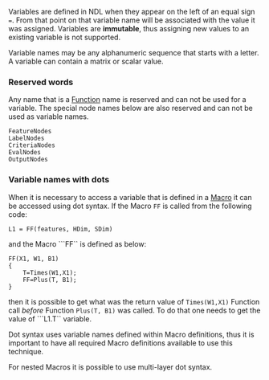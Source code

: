 Variables are defined in NDL when they appear on the left of an equal sign ```=```. From that point on that variable name will be associated with the value it was assigned. Variables are **immutable**, thus assigning new values to an existing variable is not supported.

Variable names may be any alphanumeric sequence that starts with a letter. A variable can contain a matrix or scalar value.

### Reserved words

Any name that is a [Function](.\NDL-Functions) name is reserved and can not be used for a variable. The special node names below are also  reserved and can not be used as variable names.
```
FeatureNodes
LabelNodes
CriteriaNodes
EvalNodes
OutputNodes
```

### Variable names with dots

When it is necessary to access a variable that is defined in a [Macro](.\NDL-Macros) it can be accessed using dot syntax. If the Macro ``FF`` is called from the following code:
```
L1 = FF(features, HDim, SDim)
```
and the Macro ```FF`` is defined as below:
```
FF(X1, W1, B1)
{
	T=Times(W1,X1);
	FF=Plus(T, B1);
}
```
then it is possible to get what was the return value of ```Times(W1,X1)``` Function call *before* Function ```Plus(T, B1)``` was called. To do that one needs to get the value of ```L1.T`` variable.

Dot syntax uses variable names defined within Macro definitions, thus it is important to have all required Macro definitions available to use this technique. 

For nested Macros it is possible to use multi-layer dot syntax.

 


